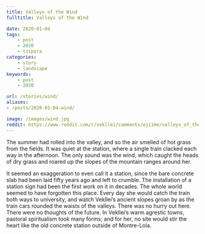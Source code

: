 ```yaml
---
title: Valleys of the Wind
fulltitle: Valleys of the Wind

date: 2020-01-04
tags:
    - post
    - 2020
    - tzipora
categories:
    - story
    - landscape
keywords:
    - post
    - 2020

url: /stories/wind/
aliases:
- /posts/2020-01-04-wind/

image: /images/wind.jpg
reddit: https://www.reddit.com/r/vekllei/comments/ejiime/valleys_of_the_wind/
---
```


The summer had rolled into the valley, and so the air smelled of hot grass from the fields. It was quiet at the station, where a single train clacked each way in the afternoon. The only sound was the wind, which caught the heads of dry grass and roared up the slopes of the mountain ranges around her.

It seemed an exaggeration to even call it a station, since the bare concrete slab had been laid fifty years ago and left to crumble. The installation of a station sign had been the first work on it in decades. The whole world seemed to have forgotten this place. Every day she would catch the train both ways to university, and watch Vekllei’s ancient slopes groan by as the train cars rounded the waists of the valleys. There was no hurry out here. There were no thoughts of the future. In Vekllei’s warm agrestic towns, pastoral spiritualism took many forms; and for her, no site would stir the heart like the old concrete station outside of Montre-Lola.
